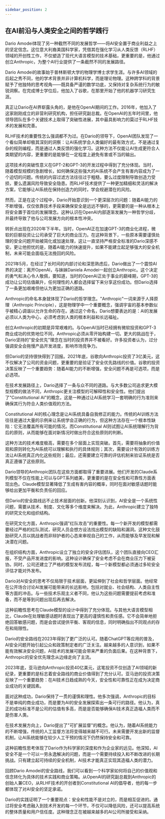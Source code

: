```yaml
---
sidebar_position: 2
---
```


## 在AI前沿与人类安全之间的哲学践行

Dario Amodei体现了另一种截然不同的发展哲学——将AI安全置于商业利益之上的坚定信念。这位意大利裔美国科学家，凭借其在强化学习从人类反馈（RLHF）领域的开创性工作，不仅塑造了现代大语言模型的技术基础，更重要的是，他通过创立Anthropic，为整个AI行业提供了一条截然不同的发展路径。

Dario Amodei的故事始于普林斯顿大学的物理学博士求学生涯。与许多AI领域的后起之秀不同，他的学术背景并非计算机科学，而是理论物理。这种跨学科的背景赋予了他独特的思考视角——既具备严谨的数学功底，又保持对复杂系统行为的敏锐洞察。在完成博士学位后，他加入了谷歌，在那里开始了他的机器学习研究生涯。

真正让Dario在AI界崭露头角的，是他在OpenAI期间的工作。2016年，他加入了这家刚刚成立的非营利研究机构，担任研究副总裁。在OpenAI的五年时间里，他领导团队在多个关键技术上取得了突破性进展，其中最具影响力的莫过于RLHF技术的发展和完善。

RLHF技术的重要性怎么强调都不为过。在Dario的领导下，OpenAI团队发现了一个看似简单却极其深刻的洞察：让AI系统学会人类偏好的最有效方式，不是通过复杂的规则编程，而是通过人类反馈的强化学习。这种方法不仅能让AI生成更符合人类期望的内容，更重要的是能够在一定程度上避免有害或不当的输出。

这项技术的突破性意义在GPT-2和GPT-3的开发过程中得到了充分体现。当时，随着模型规模的急剧增长，如何确保这些强大的AI系统不会产生有害内容成为了一个迫切的问题。传统的内容过滤方法往往过于粗糙，要么过度限制导致创造力受损，要么遗漏风险导致安全隐患。而RLHF技术提供了一种更加精细和灵活的解决方案，它能够让AI系统在保持创造力的同时，学会规避潜在的风险。

然而，正是在这个过程中，Dario开始意识到一个更深层次的问题：随着AI能力的不断增强，仅仅依靠技术手段来确保安全是远远不够的，更需要的是一种从根本上将安全置于首位的发展理念。这种认识在OpenAI内部逐渐发展为一种哲学分歧，并最终导致了他与公司发展方向的根本性冲突。

转折点出现在2020年下半年。当时，OpenAI正在加速GPT-3的商业化进程，微软的巨额投资让公司承受了巨大的商业压力。在这种背景下，一些原本需要谨慎处理的安全问题开始被简化或加速处理，这让一直坚持严格安全标准的Dario深感不安。更让他担忧的是，随着AI能力的快速提升，如果不能建立起足够强大的安全机制，未来可能会面临无法挽回的风险。

2021年5月，在经过了长时间的内部讨论和深思熟虑后，Dario做出了一个震惊AI界的决定：离开OpenAI，与妹妹Daniela Amodei一起创立Anthropic。这个决定的勇气和决心令人敬佩，要知道，当时的OpenAI正处于事业的巅峰期，GPT-3的成功让公司估值飙升，任何理性的人都会选择留下来分享这份成功。但Dario选择了一条更加艰难但他认为更加正确的道路。

Anthropic的命名本身就体现了Dario的哲学理念。"Anthropic"一词来源于人择原理（Anthropic Principle），这是物理学中一个重要概念，强调宇宙的基本参数似乎被精心调谐以允许生命的存在。通过这个命名，Dario想要表达的是：AI的发展必须以人类为中心，必须考虑到人类的根本利益和长远福祉。

创立Anthropic的初期是异常艰难的。与OpenAI当时已经拥有微软投资和GPT-3商业成功的优势地位不同，Anthropic必须从零开始构建一切。更大的挑战在于，Dario坚持的"安全优先"理念在当时的投资界并不被看好。许多投资者认为，过分强调安全会拖慢产品开发进度，影响市场竞争力。

但Dario的坚持很快得到了回报。2021年底，谷歌向Anthropic投资了3亿美元，这不仅解决了公司的资金问题，更重要的是验证了安全优先路线的价值。谷歌的投资决策反映了一个重要趋势：随着AI能力的不断增强，安全问题不再是可选项，而是必选项。

在技术发展路径上，Dario选择了一条与众不同的道路。与大多数公司追求更大模型规模的做法不同，Anthropic更关注模型的可解释性和安全性。他们提出了"Constitutional AI"的概念，这是一种通过让AI系统学习一套明确的行为准则来确保其行为符合人类价值观的方法。

Constitutional AI的核心理念是让AI系统具备自我修正的能力。传统的AI训练方法往往是通过大量的示例来让系统学会正确的行为，但这种方法存在一个根本性缺陷：它无法覆盖所有可能的情况。而Constitutional AI则试图让AI系统理解行为背后的原则，从而能够在面对新情况时做出符合这些原则的判断。

这种方法的技术难度极高，需要在多个层面上实现突破。首先，需要将抽象的价值观和原则转化为AI系统可以理解和执行的具体规则；其次，需要设计有效的训练方法让AI系统真正内化这些规则；最后，还需要建立可靠的评估机制来验证系统是否真正遵循了这些原则。

Dario领导的Anthropic团队在这些方面都取得了重要进展。他们开发的Claude系列模型不仅在性能上可以与GPT系列媲美，更重要的是在安全性和可靠性方面表现出色。Claude模型显著降低了生成有害内容的概率，同时在面对敏感话题时能够给出更加平衡和负责任的回应。

但Dario的安全路线远不止技术层面的创新。他深刻认识到，AI安全是一个系统性问题，需要从技术、制度、文化等多个维度来解决。为此，Anthropic建立了独特的研究文化和组织结构。

在研究文化方面，Anthropic强调"红队攻击"的重要性。每一个新开发的模型都需要经过严格的红队测试，研究人员会想方设法找出模型的缺陷和漏洞。这种文化鼓励研究人员以挑战者而非辩护者的心态来审视自己的工作，从而能够及早发现和解决潜在问题。

在组织结构方面，Anthropic设立了独立的安全评估团队，这个团队直接向CEO汇报，不受产品开发进度的影响。这种设计确保了安全考虑不会在商业压力下被妥协。同时，公司还建立了严格的模型发布流程，每一个新模型都必须通过多轮安全评估才能对外发布。

Dario对AI安全的思考不仅局限于技术层面，更延伸到了社会和哲学层面。他经常在公开场合讨论AI发展可能带来的长远影响，包括对就业、社会结构、人类自主性等方面的冲击。与一些技术乐观主义者不同，他认为这些问题需要提前考虑和准备，而不是等到问题出现后再去解决。

这种前瞻性思考在Claude模型的设计中得到了充分体现。与其他大语言模型相比，Claude在处理敏感话题时表现出了更高的谨慎性和责任感。它不会简单地拒绝回答敏感问题，而是会尝试提供平衡、客观的信息，同时明确指出不同观点的存在和局限性。

Dario的安全路线在2023年得到了更广泛的认可。随着ChatGPT等应用的普及，AI安全问题开始引起公众和政策制定者的广泛关注。越来越多的人意识到，如果不能有效解决安全问题，AI技术的发展可能会带来严重的负面后果。在这种背景下，Anthropic的安全优先理念从边缘走向了主流。

2023年底，亚马逊向Anthropic投资40亿美元，这笔投资不仅创造了AI领域的新纪录，更重要的是标志着安全路线的商业价值得到了充分认可。亚马逊的投资决策反映了一个重要趋势：在AI技术日趋成熟的今天，安全性和可靠性正在成为决定商业成功的关键因素。

面对这种成功，Dario保持了一贯的谨慎和理性。他多次强调，Anthropic的目标不是单纯的商业成功，而是要为AI的安全发展探索出一条可行的路径。他认为，真正的成功标准不是公司的估值有多高，而是是否能够确保AI技术真正造福人类而不是伤害人类。

在技术发展方向上，Dario提出了"可扩展监督"的概念。他认为，随着AI系统能力的不断增强，传统的人工监督方法将变得越来越不可行。未来需要开发出新的监督机制，让AI系统能够在较少人工干预的情况下仍然保持安全和可靠。

这种前瞻性思考体现了Dario作为科学家的深度和作为企业家的远见。他深知，AI安全不是一个可以一劳永逸解决的问题，而是一个需要持续投入和不断改进的长期挑战。只有建立起可持续的安全机制，AI技术才能真正实现其造福人类的潜力。

回顾Dario Amodei的安全路线，我们可以看到一个科学家如何将自己的价值观和信念转化为具体的技术实践和商业策略。从OpenAI的研究副总裁到Anthropic的创始人兼CEO，从RLHF技术的开创者到Constitutional AI的倡导者，他的每一步都体现了对AI安全的坚定承诺。

Dario的实践证明了一个重要观点：安全和性能不是对立的，而是相互促进的。通过将安全考虑融入到技术开发的每一个环节，不仅可以降低风险，还可以提高系统的整体质量和用户信任度。这种理念正在被越来越多的AI公司所接受和采纳。